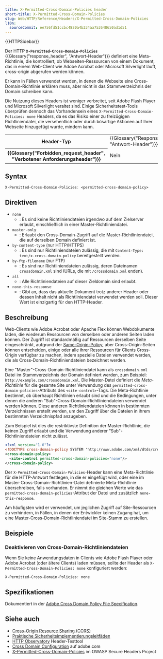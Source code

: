 ```yaml
---
title: X-Permitted-Cross-Domain-Policies header
short-title: X-Permitted-Cross-Domain-Policies
slug: Web/HTTP/Reference/Headers/X-Permitted-Cross-Domain-Policies
l10n:
  sourceCommit: ee756fd51ccbc4820a4b334aa753648650ad1d51
---
```


{{HTTPSidebar}}

Der HTTP **`X-Permitted-Cross-Domain-Policies`** {{Glossary("response_header", "Antwort-Header")}} definiert eine Meta-Richtlinie, die kontrolliert, ob Webseiten-Ressourcen von einem Dokument, das in einem Web-Client wie Adobe Acrobat oder Microsoft Silverlight läuft, cross-origin abgerufen werden können.

Er kann in Fällen verwendet werden, in denen die Webseite eine Cross-Domain-Richtlinie erklären muss, aber nicht in das Stammverzeichnis der Domain schreiben kann.

Die Nutzung dieses Headers ist weniger verbreitet, seit Adobe Flash Player und Microsoft Silverlight veraltet sind. Einige Sicherheitstest-Tools überprüfen dennoch das Vorhandensein eines `X-Permitted-Cross-Domain-Policies: none` Headers, da es das Risiko einer zu freizügigen Richtliniendatei, die versehentlich oder durch bösartige Aktionen auf Ihrer Webseite hinzugefügt wurde, mindern kann.

<table class="properties">
  <tbody>
    <tr>
      <th scope="row">Header-Typ</th>
      <td>{{Glossary("Response_header", "Antwort-Header")}}</td>
    </tr>
    <tr>
      <th scope="row">{{Glossary("Forbidden_request_header", "Verbotener Anforderungsheader")}}</th>
      <td>Nein</td>
    </tr>
  </tbody>
</table>

## Syntax

```http
X-Permitted-Cross-Domain-Policies: <permitted-cross-domain-policy>
```

## Direktiven

- `none`
  - : Es sind keine Richtliniendateien irgendwo auf dem Zielserver erlaubt, einschließlich in einer Master-Richtliniendatei.
- `master-only`
  - : Erlaubt den Cross-Domain-Zugriff auf die Master-Richtliniendatei, die auf derselben Domain definiert ist.
- `by-content-type` (nur HTTP/HTTPS)
  - : Es sind nur Richtliniendateien zulässig, die mit `Content-Type: text/x-cross-domain-policy` bereitgestellt werden.
- `by-ftp-filename` (nur FTP)
  - : Es sind nur Richtliniendateien zulässig, deren Dateinamen `crossdomain.xml` sind (URLs, die mit `/crossdomain.xml` enden).
- `all`
  - : Alle Richtliniendateien auf dieser Zieldomain sind erlaubt.
- `none-this-response`
  - : Gibt an, dass das aktuelle Dokument trotz anderer Header oder dessen Inhalt nicht als Richtliniendatei verwendet werden soll. Dieser Wert ist einzigartig für den HTTP-Header.

## Beschreibung

Web-Clients wie Adobe Acrobat oder Apache Flex können Webdokumente laden, die wiederum Ressourcen von derselben oder anderen Seiten laden können. Der Zugriff ist standardmäßig auf Ressourcen derselben Seite eingeschränkt, aufgrund der [Same-Origin-Policy](/de/docs/Web/Security/Same-origin_policy), aber Cross-Origin-Seiten können entscheiden, einige oder alle ihrer Ressourcen für Clients Cross-Origin verfügbar zu machen, indem spezielle Dateien verwendet werden, die als Cross-Domain-Richtliniendateien bezeichnet werden.

Eine "Master"-Cross-Domain-Richtliniendatei kann als `crossdomain.xml` Datei im Stammverzeichnis der Domain definiert werden, zum Beispiel: `http://example.com/crossdomain.xml`. Die Master-Datei definiert die _Meta-Richtlinie_ für die gesamte Site unter Verwendung des `permitted-cross-domain-policies`-Attributs des `<site-control>`-Tags. Die Meta-Richtlinie bestimmt, ob überhaupt Richtlinien erlaubt sind und die Bedingungen, unter denen die anderen "Sub"-Cross-Domain-Richtliniendateien verwendet werden können. Diese anderen Richtliniendateien können in bestimmten Verzeichnissen erstellt werden, um den Zugriff über die Dateien in ihrem bestimmten Verzeichnispfad anzugeben.

Zum Beispiel ist dies die restriktivste Definition der Master-Richtlinie, die keinen Zugriff erlaubt und die Verwendung anderer "Sub"-Richtliniendateien nicht zulässt.

```xml
<?xml version="1.0"?>
<!DOCTYPE cross-domain-policy SYSTEM "http://www.adobe.com/xml/dtds/cross-domain-policy.dtd">
<cross-domain-policy>
  <site-control permitted-cross-domain-policies="none"/>
</cross-domain-policy>
```

Der `X-Permitted-Cross-Domain-Policies`-Header kann eine Meta-Richtlinie für die HTTP-Antwort festlegen, in die er eingefügt wird, oder eine im Master-Cross-Domain-Richtlinien-Datei definierte Meta-Richtlinie überschreiben, falls vorhanden. Er nimmt die gleichen Werte wie das `permitted-cross-domain-policies`-Attribut der Datei und zusätzlich `none-this-response`.

Am häufigsten wird er verwendet, um jeglichen Zugriff auf Site-Ressourcen zu verhindern, in Fällen, in denen der Entwickler keinen Zugang hat, um eine Master-Cross-Domain-Richtliniendatei im Site-Stamm zu erstellen.

## Beispiele

### Deaktivieren von Cross-Domain-Richtliniendateien

Wenn Sie keine Anwendungsdaten in Clients wie Adobe Flash Player oder Adobe Acrobat (oder ältere Clients) laden müssen, sollte der Header als `X-Permitted-Cross-Domain-Policies: none` konfiguriert werden:

```http
X-Permitted-Cross-Domain-Policies: none
```

## Spezifikationen

Dokumentiert in der [Adobe Cross Domain Policy File Specification](https://www.adobe.com/devnet-docs/acrobatetk/tools/AppSec/CrossDomain_PolicyFile_Specification.pdf).

## Siehe auch

- [Cross-Origin Resource Sharing (CORS)](/de/docs/Web/HTTP/Guides/CORS)
- [Praktische Sicherheitsimplementierungsleitfäden](/de/docs/Web/Security/Practical_implementation_guides)
- [HTTP Observatory](/en-US/observatory/) Header-Testtool
- [Cross Domain Configuration](https://www.adobe.com/devnet-docs/acrobatetk/tools/AppSec/xdomain.html) auf adobe.com
- [X-Permitted-Cross-Domain-Policies](https://github.com/OWASP/www-project-secure-headers/blob/master/tab_headers.md#x-permitted-cross-domain-policies) im OWASP Secure Headers Project
